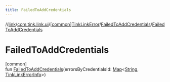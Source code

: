 ```yaml
---
title: FailedToAddCredentials
---
```

//[link](../../../../index.html)/[com.tink.link.ui](../../index.html)/[[common]TinkLinkError](../index.html)/[FailedToAddCredentials](index.html)/[FailedToAddCredentials](-failed-to-add-credentials.html)



# FailedToAddCredentials



[common]\
fun [FailedToAddCredentials](-failed-to-add-credentials.html)(errorsByCredentialsId: [Map](https://kotlinlang.org/api/latest/jvm/stdlib/kotlin.collections/-map/index.html)&lt;[String](https://kotlinlang.org/api/latest/jvm/stdlib/kotlin/-string/index.html), [TinkLinkErrorInfo](../../[common]-tink-link-error-info/index.html)&gt;)




